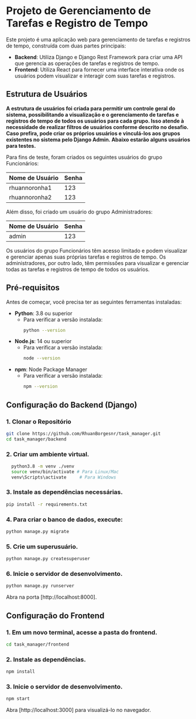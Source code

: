 # Projeto de Gerenciamento de Tarefas e Registro de Tempo

Este projeto é uma aplicação web para gerenciamento de tarefas e registros de tempo, construída com duas partes principais:

- **Backend**: Utiliza Django e Django Rest Framework para criar uma API que gerencia as operações de tarefas e registros de tempo.
- **Frontend**: Utiliza React para fornecer uma interface interativa onde os usuários podem visualizar e interagir com suas tarefas e registros.

## Estrutura de Usuários

**A estrutura de usuários foi criada para permitir um controle geral do sistema, possibilitando a visualização e o gerenciamento de tarefas e registros de tempo de todos os usuários para cada grupo. Isso atende à necessidade de realizar filtros de usuários conforme descrito no desafio. Caso prefira, pode criar os próprios usuários e vinculá-los aos grupos existentes no sistema pelo Django Admin. Abaixo estarão alguns usuários para testes.**

Para fins de teste, foram criados os seguintes usuários do grupo Funcionários:

| Nome de Usuário | Senha |
| --------------- | ----- |
| rhuannoronha1   | 123   |
| rhuannoronha2   | 123   |

Além disso, foi criado um usuário do grupo Administradores:

| Nome de Usuário | Senha |
| --------------- | ----- |
| admin           | 123   |

Os usuários do grupo Funcionários têm acesso limitado e podem visualizar e gerenciar apenas suas próprias tarefas e registros de tempo. Os administradores, por outro lado, têm permissões para visualizar e gerenciar todas as tarefas e registros de tempo de todos os usuários.

## Pré-requisitos

Antes de começar, você precisa ter as seguintes ferramentas instaladas:

- **Python**: 3.8 ou superior
  - Para verificar a versão instalada:
    ```bash
    python --version
    ```
- **Node.js**: 14 ou superior
  - Para verificar a versão instalada:
    ```bash
    node --version
    ```
- **npm**: Node Package Manager
  - Para verificar a versão instalada:
    ```bash
    npm --version
    ```

## Configuração do Backend (Django)

### 1. Clonar o Repositório

```bash
git clone https://github.com/RhuanBorgesnr/task_manager.git
cd task_manager/backend
```

### 2. Criar um ambiente virtual.

```bash
  python3.8 -m venv ./venv
  source venv/bin/activate # Para Linux/Mac
  venv\Scripts\activate     # Para Windows
```

### 3. Instale as dependências necessárias.

```bash
pip install -r requirements.txt
```

### 4. Para criar o banco de dados, execute:

```bash
python manage.py migrate
```

### 5. Crie um superusuário.

```bash
python manage.py createsuperuser
```

### 6. Inicie o servidor de desenvolvimento.

```bash
python manage.py runserver
```

Abra na porta [http://localhost:8000].

## Configuração do Frontend

### 1. Em um novo terminal, acesse a pasta do frontend.

```bash
cd task_manager/frontend
```

### 2. Instale as dependências.

```bash
npm install
```

### 3. Inicie o servidor de desenvolvimento.

```bash
npm start
```

Abra [http://localhost:3000] para visualizá-lo no navegador.
